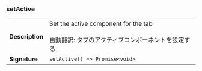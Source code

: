 ### setActive

|                 |                                                                                                    |
| --------------- | -------------------------------------------------------------------------------------------------- |
| **Description** | Set the active component for the tab<br /><br />自動翻訳: タブのアクティブコンポーネントを設定する |
| **Signature**   | `setActive() => Promise<void>`                                                                     |
